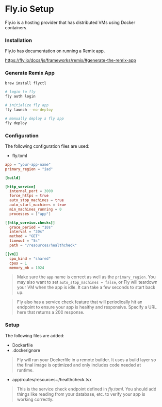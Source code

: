 # Fly.io Setup

Fly.io is a hosting provider that has distributed VMs using Docker containers.

### Installation

Fly.io has documentation on running a Remix app.

https://fly.io/docs/js/frameworks/remix/#generate-the-remix-app

### Generate Remix App

```bash
brew install flyctl

# login to fly
fly auth login

# initialize fly app
fly launch --no-deploy

# manually deploy a fly app
fly deploy
```

### Configuration

The following configuration files are used:

- fly.toml

```toml
app = "your-app-name"
primary_region = "iad"

[build]

[http_service]
  internal_port = 3000
  force_https = true
  auto_stop_machines = true
  auto_start_machines = true
  min_machines_running = 0
  processes = ["app"]

[[http_service.checks]]
  grace_period = "10s"
  interval = "30s"
  method = "GET"
  timeout = "5s"
  path = "/resources/healthcheck"

[[vm]]
  cpu_kind = "shared"
  cpus = 1
  memory_mb = 1024
```

> Make sure the `app` name is correct as well as the `primary_region`. You may
> also want to set `auto_stop_machines = false`, or Fly will teardown your VM
> when the app is idle. It can take a few seconds to start back up.

> Fly also has a service check feature that will periodically hit an endpoint
> to ensure your app is healthy and responsive. Specify a URL here that returns
> a 200 response.

### Setup

The following files are added:

- Dockerfile
- .dockerignore

> Fly will run your Dockerfile in a remote builder. It uses a build layer so the
> final image is optimized and only includes code needed at runtime.

- app/routes/resources+/healthcheck.tsx

> This is the service check endpoint defined in _fly.toml_. You should add things
> like reading from your database, etc. to verify your app is working correctly.
